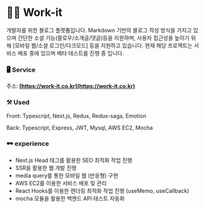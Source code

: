 
# 👨‍💻  Work-it


개발자를 위한 블로그 플랫폼입니다. Markdown 기반의 블로그 작성 방식을 가지고 있으며 간단한 소셜 기능(팔로우/소개글/댓글)등을 지원하며, 사용자 접근성을 높이기 위해 [모바일 웹/소셜 로그인/다크모드] 등을 지원하고 있습니다. 현재 해당 프로젝트는 서비스 배포 중에 있으며 베타 테스트를 진행 중 입니다.

### 🖥️ Service

주소:  **[https://work-it.co.kr](https://work-it.co.kr)** 

### ⚒️  Used

Front: Typescript, Next.js, Redux, Redux-saga, Emotion

Back: Typescript, Express, JWT, Mysql, AWS EC2, Mocha

### 🕶️ experience

- Next.js Head 태그를 활용한 SEO 최적화 작업 진행
- SSR을 활용한 웹 개발 진행
- media query를 통한 모바일 웹 (반응형) 구현 
- AWS EC2를 이용한 서비스 배포 및 관리
- React Hooks를 이용한 렌더링 최적화 작업 진행 (useMemo, useCallback)
- mocha 모듈을 활용한 백엔드 API 테스트 자동화


